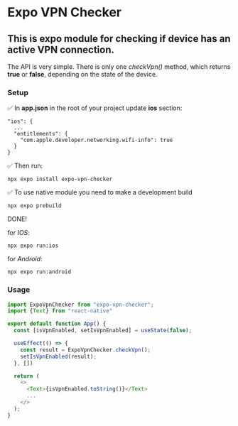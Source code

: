 # Expo VPN Checker
## This is expo module for checking if device has an active VPN connection.

The API is very simple. There is only one *checkVpn()* method, which returns **true** or **false**, depending on the state of the device.

### Setup

:white_check_mark: In **app.json** in the root of your project update **ios** section:

```
"ios": {
  ...
  "entitlements": {
    "com.apple.developer.networking.wifi-info": true
  }
}
```
:white_check_mark: Then run:
```
npx expo install expo-vpn-checker
```

:white_check_mark: To use native module you need to make a development build
```
npx expo prebuild
```

DONE!

for *IOS*:
```
npx expo run:ios
```

for *Android*:
```
npx expo run:android
```

### Usage

```javascript
import ExpoVpnChecker from "expo-vpn-checker";
import {Text} from "react-native"

export default function App() {
  const [isVpnEnabled, setIsVpnEnabled] = useState(false);

  useEffect(() => {
    const result = ExpoVpnChecker.checkVpn();
    setIsVpnEnabled(result);
  }, [])

  return (
    <>
      <Text>{isVpnEnabled.toString()}</Text>
      ...
    </>
  );
}
```
